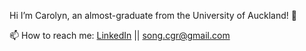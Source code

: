Hi I’m Carolyn, an almost-graduate from the University of Auckland! 🌱  


📫 How to reach me: [LinkedIn](https://www.linkedin.com/in/carolyn-song-a3a956139/) || song.cgr@gmail.com
